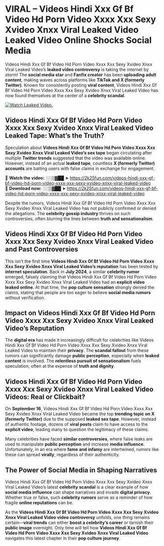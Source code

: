 # VIRAL – Videos Hindi Xxx Gf Bf Video Hd Porn Video Xxxx Xxx Sexy Xvideo Xnxx Viral Leaked Video Leaked Video Online Shocks Social Media 

Videos Hindi Xxx Gf Bf Video Hd Porn Video Xxxx Xxx Sexy Xvideo Xnxx Viral Leaked Video’s **leaked video controversy** is taking the internet by storm! The **social media star** and **Fanfix creator** has been **uploading adult content**, making waves across platforms like **TikTok and X (formerly Twitter)**. Known for consistently posting **viral content**, Videos Hindi Xxx Gf Bf Video Hd Porn Video Xxxx Xxx Sexy Xvideo Xnxx Viral Leaked Video has now found themselves at the center of a **celebrity scandal**.  

[![Watch Leaked Video.](https://miro.medium.com/v2/resize:fit:828/format:webp/1*cilzJN44JGOrTw9NJCrNHA.gif "Watch Leaked Video")](https://2k25fun.com/videos-hindi-xxx-gf-bf-video-hd-porn-video-xxxx-xxx-sexy-xvideo-xnxx-viral-leaked-video)

## **Videos Hindi Xxx Gf Bf Video Hd Porn Video Xxxx Xxx Sexy Xvideo Xnxx Viral Leaked Video Leaked Tape: What’s the Truth?**  
Speculation about **Videos Hindi Xxx Gf Bf Video Hd Porn Video Xxxx Xxx Sexy Xvideo Xnxx Viral Leaked Video’s sex tape** began circulating after multiple **Twitter trends** suggested that the video was available online. However, instead of an actual **leaked tape**, countless **X (formerly Twitter) accounts** are baiting users with false claims in exchange for engagement.  

🔹 **Watch the video:** ░░▒▓██ ➤ https://2k25fun.com/videos-hindi-xxx-gf-bf-video-hd-porn-video-xxxx-xxx-sexy-xvideo-xnxx-viral-leaked-video  
🔹 **Download now:** ░░▒▓██ ➤ https://2k25fun.com/videos-hindi-xxx-gf-bf-video-hd-porn-video-xxxx-xxx-sexy-xvideo-xnxx-viral-leaked-video  

Despite the rumors, Videos Hindi Xxx Gf Bf Video Hd Porn Video Xxxx Xxx Sexy Xvideo Xnxx Viral Leaked Video has not publicly confirmed or denied the allegations. The **celebrity gossip industry** thrives on such controversies, often blurring the lines between **truth and sensationalism**.  

## **Videos Hindi Xxx Gf Bf Video Hd Porn Video Xxxx Xxx Sexy Xvideo Xnxx Viral Leaked Video and Past Controversies**  
This isn’t the first time **Videos Hindi Xxx Gf Bf Video Hd Porn Video Xxxx Xxx Sexy Xvideo Xnxx Viral Leaked Video’s reputation** has been tested by **internet speculation**. Back in **July 2024**, a similar **celebrity rumor** emerged, falsely claiming that Videos Hindi Xxx Gf Bf Video Hd Porn Video Xxxx Xxx Sexy Xvideo Xnxx Viral Leaked Video had an **explicit video leaked online**. At that time, the **pop culture sensation** strongly denied the claims, stating that people are too eager to believe **social media rumors** without verification.  

## **Impact on Videos Hindi Xxx Gf Bf Video Hd Porn Video Xxxx Xxx Sexy Xvideo Xnxx Viral Leaked Video’s Reputation**  
The **digital era** has made it increasingly difficult for celebrities like Videos Hindi Xxx Gf Bf Video Hd Porn Video Xxxx Xxx Sexy Xvideo Xnxx Viral Leaked Video to maintain their **privacy**. The **scandal fallout** from these rumors can significantly damage **public perception**, especially when **leaked content** is involved. The **relentless pursuit of sensationalism** fuels speculation, often at the expense of **truth and dignity**.  

## **Videos Hindi Xxx Gf Bf Video Hd Porn Video Xxxx Xxx Sexy Xvideo Xnxx Viral Leaked Video Videos: Real or Clickbait?**  
On **September 16**, Videos Hindi Xxx Gf Bf Video Hd Porn Video Xxxx Xxx Sexy Xvideo Xnxx Viral Leaked Video became the top **trending topic on X (formerly Twitter)** due to the supposed **leaked sex tape**. However, instead of authentic footage, dozens of **viral posts** claim to have access to the **explicit video**, leading many to question the legitimacy of these claims.  

Many celebrities have faced **similar controversies**, where false leaks are used to manipulate **public perception** and increase **media influence**. Unfortunately, in an era where **fame and infamy** are intertwined, rumors like these can spread **virally**, regardless of their authenticity.  

## **The Power of Social Media in Shaping Narratives**  
Videos Hindi Xxx Gf Bf Video Hd Porn Video Xxxx Xxx Sexy Xvideo Xnxx Viral Leaked Video’s latest **celebrity scandal** is a clear example of how **social media influence** can shape narratives and invade **digital privacy**. Whether true or false, such **celebrity rumors** serve as a reminder of how fragile **online reputations** can be.  

As the **Videos Hindi Xxx Gf Bf Video Hd Porn Video Xxxx Xxx Sexy Xvideo Xnxx Viral Leaked Video video controversy** unfolds, one thing remains certain—**viral trends** can either **boost a celebrity’s career** or tarnish their **public image** overnight. Only time will tell how **Videos Hindi Xxx Gf Bf Video Hd Porn Video Xxxx Xxx Sexy Xvideo Xnxx Viral Leaked Video** navigates this latest chapter in their **pop culture journey**. 